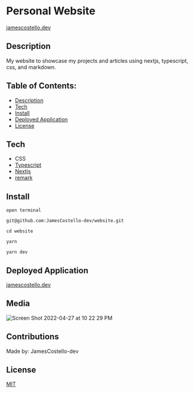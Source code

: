 # Personal Website

[jamescostello.dev](https://jamescostello.dev)

## Description

My website to showcase my projects and articles using nextjs, typescript, css, and markdown.

## Table of Contents:

-   [Description](#description)
-   [Tech](#tech)
-   [Install](#install)
-   [Deployed Application](#deployed-application)
-   [License](#license)

## Tech

-   CSS
-   [Typescript](https://www.typescriptlang.org/)
-   [Nextjs](https://nextjs.org/)
-   [remark](https://github.com/remarkjs/remark)

## Install

`open terminal`

`git@github.com:JamesCostello-dev/website.git`

`cd website`

`yarn`

`yarn dev`

## Deployed Application

[jamescostello.dev](https://jamescostello.dev)

## Media

![Screen Shot 2022-04-27 at 10 22 29 PM](https://user-images.githubusercontent.com/28774706/165681955-fec01e52-6e56-4c6a-a58e-315a3e3d3a47.png)

## Contributions

Made by: JamesCostello-dev

## License

[MIT](https://opensource.org/licenses/MIT)

